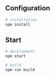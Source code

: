 ## Configuration
```bash
# installation
npm install
```

## Start
```bash
# development
npm start

# build
npm run build
```